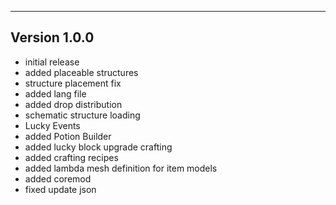 ------------------------------------------------------
Version 1.0.0
------------------------------------------------------
- initial release
- added placeable structures
- structure placement fix
- added lang file
- added drop distribution
- schematic structure loading
- Lucky Events
- added Potion Builder
- added lucky block upgrade crafting
- added crafting recipes
- added lambda mesh definition for item models
- added coremod
- fixed update json

